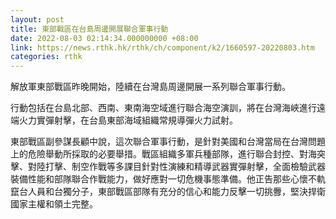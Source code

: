 ```yaml
---
layout: post
title: 東部戰區在台島周邊開展聯合軍事行動
date: 2022-08-03 02:14:34.000000000 +08:00
link: https://news.rthk.hk/rthk/ch/component/k2/1660597-20220803.htm
categories: rthk
---
```


解放軍東部戰區昨晚開始，陸續在台灣島周邊開展一系列聯合軍事行動。

行動包括在台島北部、西南、東南海空域進行聯合海空演訓，將在台灣海峽進行遠端火力實彈射擊，在台島東部海域組織常規導彈火力試射。

東部戰區副參謀長顧中說，這次聯合軍事行動，是針對美國和台灣當局在台灣問題上的危險舉動所採取的必要舉措。戰區組織多軍兵種部隊，進行聯合封控、對海突擊、對陸打擊、制空作戰等多課目針對性演練和精導武器實彈射擊，全面檢驗武器裝備性能和部隊聯合作戰能力，做好應對一切危機事態準備。他正告那些心懷不軌竄台人員和台獨分子，東部戰區部隊有充分的信心和能力反擊一切挑釁，堅決捍衛國家主權和領土完整。
